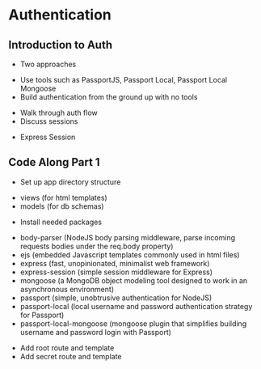 # Authentication

## Introduction to Auth
* Two approaches
 - Use tools such as PassportJS, Passport Local, Passport Local Mongoose
 - Build authentication from the ground up with no tools
* Walk through auth flow
* Discuss sessions
 - Express Session

## Code Along Part 1
* Set up app directory structure
 - views (for html templates)
 - models (for db schemas)
* Install needed packages
 - body-parser (NodeJS body parsing middleware, parse incoming requests bodies under the req.body property)
 - ejs (embedded Javascript templates commonly used in html files)
 - express (fast, unopinionated, minimalist web framework)
 - express-session (simple session middleware for Express)
 - mongoose (a MongoDB object modeling tool designed to work in an asynchronous environment)
 - passport (simple, unobtrusive authentication for NodeJS)
 - passport-local (local username and password authentication strategy for Passport)
 - passport-local-mongoose (mongoose plugin that simplifies building username and password login with Passport)
* Add root route and template
* Add secret route and template



